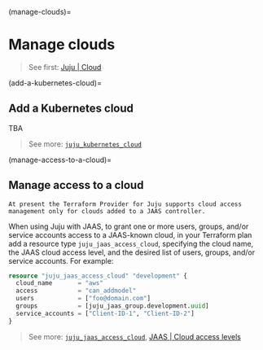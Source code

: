 (manage-clouds)=
# Manage clouds

> See first: [Juju | Cloud](https://canonical-juju.readthedocs-hosted.com/en/latest/user/reference/cloud/)



(add-a-kubernetes-cloud)=
## Add a Kubernetes cloud

TBA

> See more: [`juju_kubernetes_cloud`](https://registry.terraform.io/providers/juju/juju/latest/docs/resources/kubernetes_cloud)

(manage-access-to-a-cloud)=
## Manage access to a cloud


```{note}
At present the Terraform Provider for Juju supports cloud access management only for clouds added to a JAAS controller.
```

When using Juju with JAAS, to grant one or more users, groups, and/or service accounts access to a JAAS-known cloud, in your Terraform plan add a resource type `juju_jaas_access_cloud`, specifying the cloud name, the JAAS cloud access level, and the desired list of users, groups, and/or service accounts. For example:

```terraform
resource "juju_jaas_access_cloud" "development" {
  cloud_name       = "aws"
  access           = "can_addmodel"
  users            = ["foo@domain.com"]
  groups           = [juju_jaas_group.development.uuid]
  service_accounts = ["Client-ID-1", "Client-ID-2"]
}
```

> See more: [`juju_jaas_access_cloud`](https://registry.terraform.io/providers/juju/juju/latest/docs/resources/jaas_access_cloud), [JAAS | Cloud access levels](https://canonical-jaas-documentation.readthedocs-hosted.com/en/latest/reference/authorisation_model/#cloud)